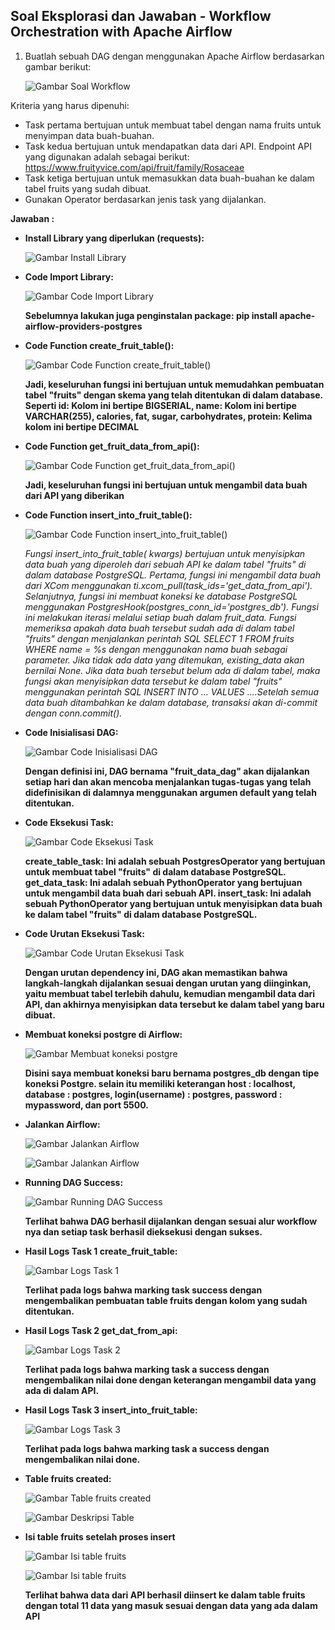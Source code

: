 ## Soal Eksplorasi dan Jawaban - Workflow Orchestration with Apache Airflow

1. Buatlah sebuah DAG dengan menggunakan Apache Airflow berdasarkan gambar berikut:

    ![Gambar Soal Workflow](https://github.com/rayhanrere008/de_rayhan-qalby-r/blob/main/16_Workflow-Orchestration-with-Apache-Airflow/screenshots/Eksplorasi/01_alur_workflow.png?raw=true)


Kriteria yang harus dipenuhi:

- Task pertama bertujuan untuk membuat tabel dengan nama fruits untuk menyimpan data buah-buahan.
- Task kedua bertujuan untuk mendapatkan data dari API. Endpoint API yang digunakan adalah sebagai berikut: https://www.fruityvice.com/api/fruit/family/Rosaceae 
- Task ketiga bertujuan untuk memasukkan data buah-buahan ke dalam tabel fruits yang sudah dibuat.
- Gunakan Operator berdasarkan jenis task yang dijalankan.

**Jawaban :**

- **Install Library yang diperlukan (requests):**

    ![Gambar Install Library](https://github.com/rayhanrere008/de_rayhan-qalby-r/blob/main/16_Workflow-Orchestration-with-Apache-Airflow/screenshots/Eksplorasi/02_Install-library.png?raw=true)

- **Code Import Library:**

    ![Gambar Code Import Library](https://github.com/rayhanrere008/de_rayhan-qalby-r/blob/main/16_Workflow-Orchestration-with-Apache-Airflow/screenshots/Eksplorasi/03_Code-import-library.png?raw=true)

    **Sebelumnya lakukan juga penginstalan package: pip install apache-airflow-providers-postgres**

- **Code Function create_fruit_table():**

    ![Gambar Code Function create_fruit_table()](https://github.com/rayhanrere008/de_rayhan-qalby-r/blob/main/16_Workflow-Orchestration-with-Apache-Airflow/screenshots/Eksplorasi/04_Code-function-create_fruit_table.png?raw=true)

    **Jadi, keseluruhan fungsi ini bertujuan untuk memudahkan pembuatan tabel "fruits" dengan skema yang telah ditentukan di dalam database. Seperti id: Kolom ini bertipe BIGSERIAL, name: Kolom ini bertipe VARCHAR(255), calories, fat, sugar, carbohydrates, protein: Kelima kolom ini bertipe DECIMAL**

- **Code Function get_fruit_data_from_api():**

    ![Gambar Code Function get_fruit_data_from_api()](https://github.com/rayhanrere008/de_rayhan-qalby-r/blob/main/16_Workflow-Orchestration-with-Apache-Airflow/screenshots/Eksplorasi/05_Code-function-get_fruit_data_from_api.png?raw=true)

    **Jadi, keseluruhan fungsi ini bertujuan untuk mengambil data buah dari API yang diberikan**

- **Code Function insert_into_fruit_table():**

    ![Gambar Code Function insert_into_fruit_table()](https://github.com/rayhanrere008/de_rayhan-qalby-r/blob/main/16_Workflow-Orchestration-with-Apache-Airflow/screenshots/Eksplorasi/06_Code-function-insert_into_fruit_table.png?raw=true)

    **Fungsi insert_into_fruit_table(* *kwargs) bertujuan untuk menyisipkan data buah yang diperoleh dari sebuah API ke dalam tabel "fruits" di dalam database PostgreSQL. Pertama, fungsi ini mengambil data buah dari XCom menggunakan ti.xcom_pull(task_ids='get_data_from_api'). Selanjutnya, fungsi ini membuat koneksi ke database PostgreSQL menggunakan PostgresHook(postgres_conn_id='postgres_db'). Fungsi ini melakukan iterasi melalui setiap buah dalam fruit_data. Fungsi memeriksa apakah data buah tersebut sudah ada di dalam tabel "fruits" dengan menjalankan perintah SQL SELECT 1 FROM fruits WHERE name = %s dengan menggunakan nama buah sebagai parameter. Jika tidak ada data yang ditemukan, existing_data akan bernilai None. Jika data buah tersebut belum ada di dalam tabel, maka fungsi akan menyisipkan data tersebut ke dalam tabel "fruits" menggunakan perintah SQL INSERT INTO ... VALUES ....Setelah semua data buah ditambahkan ke dalam database, transaksi akan di-commit dengan conn.commit().**

- **Code Inisialisasi DAG:**

    ![Gambar Code Inisialisasi DAG](https://github.com/rayhanrere008/de_rayhan-qalby-r/blob/main/16_Workflow-Orchestration-with-Apache-Airflow/screenshots/Eksplorasi/07_Code-inisialisasi-DAG.png?raw=true)

    **Dengan definisi ini, DAG bernama "fruit_data_dag" akan dijalankan setiap hari dan akan mencoba menjalankan tugas-tugas yang telah didefinisikan di dalamnya menggunakan argumen default yang telah ditentukan.**

- **Code Eksekusi Task:**

    ![Gambar Code Eksekusi Task](https://github.com/rayhanrere008/de_rayhan-qalby-r/blob/main/16_Workflow-Orchestration-with-Apache-Airflow/screenshots/Eksplorasi/08_Code-eksekusi-task.png?raw=true)

    **create_table_task: Ini adalah sebuah PostgresOperator yang bertujuan untuk membuat tabel "fruits" di dalam database PostgreSQL. get_data_task: Ini adalah sebuah PythonOperator yang bertujuan untuk mengambil data buah dari sebuah API. insert_task: Ini adalah sebuah PythonOperator yang bertujuan untuk menyisipkan data buah ke dalam tabel "fruits" di dalam database PostgreSQL.**

- **Code Urutan Eksekusi Task:**

    ![Gambar Code  Urutan Eksekusi Task](https://github.com/rayhanrere008/de_rayhan-qalby-r/blob/main/16_Workflow-Orchestration-with-Apache-Airflow/screenshots/Eksplorasi/09_Code-urutan-eksekusi-task.png?raw=true)

    **Dengan urutan dependency ini, DAG akan memastikan bahwa langkah-langkah dijalankan sesuai dengan urutan yang diinginkan, yaitu membuat tabel terlebih dahulu, kemudian mengambil data dari API, dan akhirnya menyisipkan data tersebut ke dalam tabel yang baru dibuat.**

- **Membuat koneksi postgre di Airflow:**

    ![Gambar Membuat koneksi postgre](https://github.com/rayhanrere008/de_rayhan-qalby-r/blob/main/16_Workflow-Orchestration-with-Apache-Airflow/screenshots/Eksplorasi/10_membuat-koneksi-postgre-di-airflow.png?raw=true)

    **Disini saya membuat koneksi baru bernama postgres_db dengan tipe koneksi Postgre. selain itu memiliki keterangan host : localhost, database : postgres, login(username) : postgres, password : mypassword, dan port 5500.**

- **Jalankan Airflow:**

    ![Gambar Jalankan Airflow](https://github.com/rayhanrere008/de_rayhan-qalby-r/blob/main/16_Workflow-Orchestration-with-Apache-Airflow/screenshots/Eksplorasi/11_jalankan_airflow.png?raw=true)

    ![Gambar Jalankan Airflow](https://github.com/rayhanrere008/de_rayhan-qalby-r/blob/main/16_Workflow-Orchestration-with-Apache-Airflow/screenshots/Eksplorasi/12_jalankan_airflow2.png?raw=true)

- **Running DAG Success:**

    ![Gambar Running DAG Success](https://github.com/rayhanrere008/de_rayhan-qalby-r/blob/main/16_Workflow-Orchestration-with-Apache-Airflow/screenshots/Eksplorasi/13_running-dag-success.png?raw=true)

    **Terlihat bahwa DAG berhasil dijalankan dengan sesuai alur workflow nya dan setiap task berhasil dieksekusi dengan sukses.**

- **Hasil Logs Task 1 create_fruit_table:**

    ![Gambar Logs Task 1](https://github.com/rayhanrere008/de_rayhan-qalby-r/blob/main/16_Workflow-Orchestration-with-Apache-Airflow/screenshots/Eksplorasi/14_logs-task1-create_fruit_table.png?raw=true)

    **Terlihat pada logs bahwa marking task success dengan mengembalikan pembuatan table fruits dengan kolom yang sudah ditentukan.**

- **Hasil Logs Task 2 get_dat_from_api:**

    ![Gambar Logs Task 2](https://github.com/rayhanrere008/de_rayhan-qalby-r/blob/main/16_Workflow-Orchestration-with-Apache-Airflow/screenshots/Eksplorasi/15_logs-task2-get_dat_from_api.png?raw=true)

    **Terlihat pada logs bahwa marking task a success dengan mengembalikan nilai done dengan keterangan mengambil data yang ada di dalam API.**

- **Hasil Logs Task 3 insert_into_fruit_table:**

    ![Gambar Logs Task 3](https://github.com/rayhanrere008/de_rayhan-qalby-r/blob/main/16_Workflow-Orchestration-with-Apache-Airflow/screenshots/Eksplorasi/16_logs-task3-insert_into_fruit_table.png?raw=true)

    **Terlihat pada logs bahwa marking task a success dengan mengembalikan nilai done.**

- **Table fruits created:**

    ![Gambar Table fruits created](https://github.com/rayhanrere008/de_rayhan-qalby-r/blob/main/16_Workflow-Orchestration-with-Apache-Airflow/screenshots/Eksplorasi/17_table_fruits_created.png?raw=true)

    ![Gambar Deskripsi Table](https://github.com/rayhanrere008/de_rayhan-qalby-r/blob/main/16_Workflow-Orchestration-with-Apache-Airflow/screenshots/Eksplorasi/18_desc_table_fruits.png?raw=true)

- **Isi table fruits setelah proses insert**

    ![Gambar Isi table fruits](https://github.com/rayhanrere008/de_rayhan-qalby-r/blob/main/16_Workflow-Orchestration-with-Apache-Airflow/screenshots/Eksplorasi/19_isi_table_fruits.png?raw=true)

    ![Gambar Isi table fruits](https://github.com/rayhanrere008/de_rayhan-qalby-r/blob/main/16_Workflow-Orchestration-with-Apache-Airflow/screenshots/Eksplorasi/20_isi_table_fruits2.png?raw=true)

    **Terlihat bahwa data dari API berhasil diinsert ke dalam table fruits dengan total 11 data yang masuk sesuai dengan data yang ada dalam API**